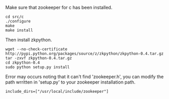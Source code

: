 Make sure that zookeeper for c has been installed.
```
cd src/c
./configure
make
make install
```

Then install zkpython.
```
wget --no-check-certificate http://pypi.python.org/packages/source/z/zkpython/zkpython-0.4.tar.gz
tar -zxvf zkpython-0.4.tar.gz
cd zkpython-0.4
sudo python setup.py install
```
Error may occurs noting that it can't find 'zookeeper.h',
you can modify the path wrritten in 'setup.py' to your zookeeper installation path.
```
include_dirs=["/usr/local/include/zookeeper"]
```
